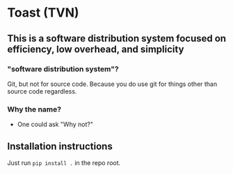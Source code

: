 # Toast (TVN)
## This is a software distribution system focused on efficiency, low overhead, and simplicity

### "software distribution system"?
Git, but not for source code. Because you do use git for things other than source code regardless.

### Why the name?
* One could ask "Why not?"

## Installation instructions
Just run `pip install .` in the repo root.

